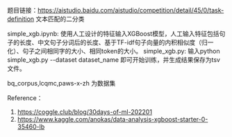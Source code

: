 题目链接：https://aistudio.baidu.com/aistudio/competition/detail/45/0/task-definition
文本匹配的二分类

simple_xgb.ipynb: 使用人工设计的特征输入XGBoost模型，人工输入特征包括句子的长度、中文句子分词后的长度、基于TF-idf句子向量的内积相似度（归一化）、句子之间相同字的大小、相同token的大小。
simple_xgb.py: 输入python simple_xgb.py --dataset dataset_name 即可开始训练，并生成结果保存为tsv文件。

bq_corpus,lcqmc,paws-x-zh 为数据集

Reference：

1. https://coggle.club/blog/30days-of-ml-202201
2. https://www.kaggle.com/anokas/data-analysis-xgboost-starter-0-35460-lb